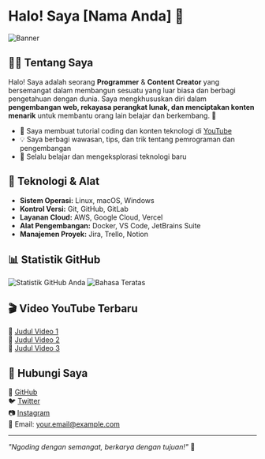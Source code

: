 # Halo! Saya [Nama Anda] 🚀

![Banner](https://i.imgur.com/8NfE2v1.jpg)

## 👨‍💻 Tentang Saya
Halo! Saya adalah seorang **Programmer** & **Content Creator** yang bersemangat dalam membangun sesuatu yang luar biasa dan berbagi pengetahuan dengan dunia. Saya mengkhususkan diri dalam **pengembangan web, rekayasa perangkat lunak, dan menciptakan konten menarik** untuk membantu orang lain belajar dan berkembang. 🌟

- 🎥 Saya membuat tutorial coding dan konten teknologi di [YouTube](https://youtube.com/yourchannel)
- 💡 Saya berbagi wawasan, tips, dan trik tentang pemrograman dan pengembangan
- 🚀 Selalu belajar dan mengeksplorasi teknologi baru

## 🔧 Teknologi & Alat

- **Sistem Operasi:** Linux, macOS, Windows
- **Kontrol Versi:** Git, GitHub, GitLab
- **Layanan Cloud:** AWS, Google Cloud, Vercel
- **Alat Pengembangan:** Docker, VS Code, JetBrains Suite
- **Manajemen Proyek:** Jira, Trello, Notion

## 📊 Statistik GitHub

![Statistik GitHub Anda](https://github-readme-stats.vercel.app/api?username=yourusername&show_icons=true&theme=radical)
![Bahasa Teratas](https://github-readme-stats.vercel.app/api/top-langs/?username=yourusername&layout=compact&theme=radical)

## 🎬 Video YouTube Terbaru

<!-- YOUTUBE:START -->
🔹 [Judul Video 1](https://youtube.com/link1)  
🔹 [Judul Video 2](https://youtube.com/link2)  
🔹 [Judul Video 3](https://youtube.com/link3)  
<!-- YOUTUBE:END -->

## 📣 Hubungi Saya

💼 [GitHub](https://github.com/yourusername)  
🐦 [Twitter](https://twitter.com/yourhandle)  
📷 [Instagram](https://instagram.com/yourhandle)  
📧 Email: your.email@example.com  

---

_"Ngoding dengan semangat, berkarya dengan tujuan!"_ 🚀

